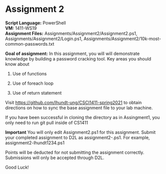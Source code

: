 ﻿# Assignment 2

**Script Language:** PowerShell </br>
**VM:** 1411-WS19</br>
**Assignment Files:** Assignments/Assignment2/Assignment2.ps1, Assignments/Assignment2/Login.ps1, Assignments/Assignment2/10k-most-common-passwords.txt </br>

**Goal of assignment:** In this assignment, you will will demonstrate knowledge by building a password cracking tool. Key areas you should know about

1. Use of functions

2. Use of foreach loop

3. Use of return statement

Visit https://github.com/lhundt-ung/CSCI1411-spring2021 to obtain directions on how to sync the base assignment file to your lab machine.

If you have been successful in cloning the directory as in Assingment1, you only need to run git pull inside of CS1411

**Important** You will only edit Assignment2.ps1 for this assignment. Submit your completed assignment to D2L as assignment2-<username>.ps1. For example, assignment2-lhundt1234.ps1

Points will be deducted for not submitting the assignment correctly. Submissions will only be accepted through D2L. 

Good Luck!
